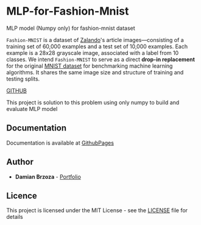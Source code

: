 # MLP-for-Fashion-Mnist
MLP model (Numpy only) for fashion-mnist dataset

`Fashion-MNIST` is a dataset of [Zalando](https://jobs.zalando.com/tech/)'s article images—consisting of a training set of 60,000 examples and a test set of 10,000 examples. Each example is a 28x28 grayscale image, associated with a label from 10 classes. We intend `Fashion-MNIST` to serve as a direct **drop-in replacement** for the original [MNIST dataset](http://yann.lecun.com/exdb/mnist/) for benchmarking machine learning algorithms. It shares the same image size and structure of training and testing splits.

[GITHUB](https://github.com/zalandoresearch/fashion-mnist)

This project is solution to this problem using only numpy to build and evaluate MLP model

## Documentation

Documentation is available at [GithubPages](https://damianbrzoza.github.io/MLP-for-Fashion-Mnist/)

## Author

* **Damian Brzoza** - [Portfolio](https://damianbrzoza.github.io/)

## Licence

This project is licensed under the MIT License - see the [LICENSE](LICENSE) file for details
